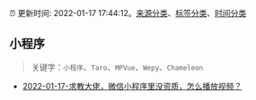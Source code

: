 :alarm_clock: 更新时间: 2022-01-17 17:44:12。[来源分类](../README.md)、[标签分类](../TAGS.md)、[时间分类](../TIMELINE.md)

## 小程序


> 关键字：`小程序`、`Taro`、`MPVue`、`Wepy`、`Chameleon`



- [2022-01-17-求教大佬，微信小程序里没资质，怎么播放视频？](https://www.v2ex.com/t/828888) 